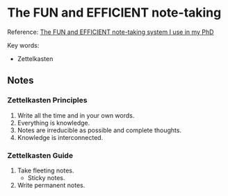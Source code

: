 # The FUN and EFFICIENT note-taking

Reference: [The FUN and EFFICIENT note-taking system I use in my PhD](https://youtu.be/L9SLlxaEEXY)

Key words:
- Zettelkasten

## Notes

### Zettelkasten Principles

1. Write all the time and in your own words.
2. Everything is knowledge.
3. Notes are irreducible as possible and complete thoughts.
4. Knowledge is interconnected.

### Zettelkasten Guide

1. Take fleeting notes.
   - Sticky notes.
2. Write permanent notes.



